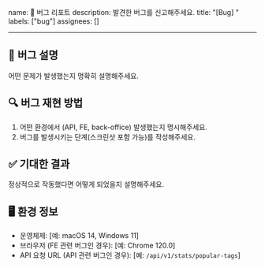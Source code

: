 name: 🐞 버그 리포트
description: 발견한 버그를 신고해주세요.
title: "[Bug] "
labels: ["bug"]
assignees: []

---
## 🐛 버그 설명
어떤 문제가 발생했는지 명확히 설명해주세요.

## 🔍 버그 재현 방법
1. 어떤 환경에서 (API, FE, back-office) 발생했는지 명시해주세요.
2. 버그를 발생시키는 단계(스크린샷 포함 가능)를 작성해주세요.

## ✅ 기대한 결과
정상적으로 작동했다면 어떻게 되었을지 설명해주세요.

## 🖥 환경 정보
- 운영체제: [예: macOS 14, Windows 11]
- 브라우저 (FE 관련 버그인 경우): [예: Chrome 120.0]
- API 요청 URL (API 관련 버그인 경우): [예: `/api/v1/stats/popular-tags`]
